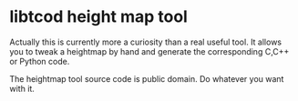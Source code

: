 # libtcod height map tool

Actually this is currently more a curiosity than a real useful tool.
It allows you to tweak a heightmap by hand and generate the corresponding C,C++ or Python code.

The heightmap tool source code is public domain. Do whatever you want with it.
